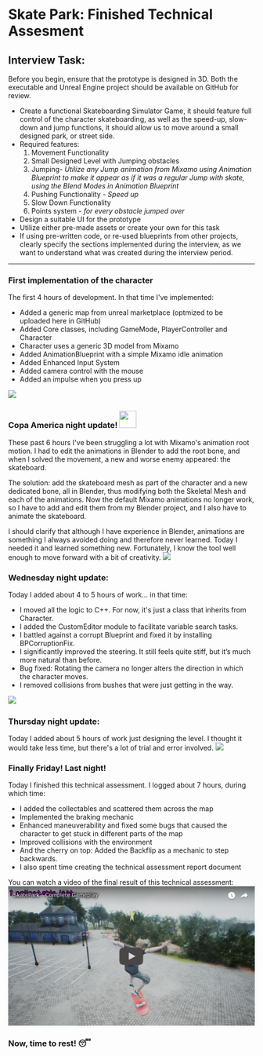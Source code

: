 # Skate Park: Finished Technical Assesment

## Interview Task:

Before you begin, ensure that the prototype is designed in 3D. Both the executable and Unreal Engine project should be available on GitHub for review.

* Create a functional Skateboarding Simulator Game, it should feature full control of the character skateboarding, as well as the speed-up, slow-down and jump functions, it should allow us to move around a small designed park, or street side.
* Required features:
    1. Movement Functionality 
    2. Small Designed Level with Jumping obstacles
    3. Jumping- *Utilize any Jump animation from Mixamo using Animation Blueprint to make it appear as if it was a regular Jump with skate, using the Blend Modes in Animation Blueprint*
    4. Pushing Functionality *- Speed up*
    5. Slow Down Functionality
    6. Points system - *for every obstacle jumped over* 
* Design a suitable UI for the prototype
* Utilize either pre-made assets or create your own for this task
* If using pre-written code, or re-used blueprints from other projects, clearly specify the sections implemented during the interview, as we want to understand what was created during the interview period.
---
### First implementation of the character
The first 4 hours of development. In that time I've implemented:
* Added a generic map from unreal marketplace (optmized to be uploaded here in GitHub)
* Added Core classes, including GameMode, PlayerController and Character
* Character uses a generic 3D model from Mixamo
* Added AnimationBlueprint with a simple Mixamo idle animation
* Added Enhanced Input System
* Added camera control with the mouse
* Added an impulse when you press up
<img src="Docs/Screenshots/VideoA.webp">

### Copa America night update! <img src="https://raw.githubusercontent.com/Tarikul-Islam-Anik/Telegram-Animated-Emojis/main/Flags/Flag%20Argentina.webp" width="35" height="35"/>
These past 6 hours I've been struggling a lot with Mixamo's animation root motion. I had to edit the animations in Blender to add the root bone, and when I solved the movement, a new and worse enemy appeared: the skateboard.

The solution: add the skateboard mesh as part of the character and a new dedicated bone, all in Blender, thus modifying both the Skeletal Mesh and each of the animations. Now the default Mixamo animations no longer work, so I have to add and edit them from my Blender project, and I also have to animate the skateboard.

I should clarify that although I have experience in Blender, animations are something I always avoided doing and therefore never learned. Today I needed it and learned something new. Fortunately, I know the tool well enough to move forward with a bit of creativity.
<img src="Docs/Screenshots/VideoB.webp">

### Wednesday night update:
Today I added about 4 to 5 hours of work... in that time:
* I moved all the logic to C++. For now, it's just a class that inherits from Character.
* I added the CustomEditor module to facilitate variable search tasks.
* I battled against a corrupt Blueprint and fixed it by installing BPCorruptionFix.
* I significantly improved the steering. It still feels quite stiff, but it’s much more natural than before.
* Bug fixed: Rotating the camera no longer alters the direction in which the character moves.
* I removed collisions from bushes that were just getting in the way.
<img src="Docs/Screenshots/VideoC.webp">

### Thursday night update:
Today I added about 5 hours of work just designing the level. I thought it would take less time, but there's a lot of trial and error involved.
<img src="Docs/Screenshots/VideoD.webp">

### Finally Friday! Last night!

Today I finished this technical assessment. I logged about 7 hours, during which time:
* I added the collectables and scattered them across the map
* Implemented the braking mechanic
* Enhanced maneuverability and fixed some bugs that caused the character to get stuck in different parts of the map
* Improved collisions with the environment
* And the cherry on top: Added the Backflip as a mechanic to step backwards.
* I also spent time creating the technical assessment report document

You can watch a video of the final result of this technical assessment:
[![VideoGameplay](Docs/Screenshots/VideoMiniature.png)](https://youtu.be/2dbU3VthRzw)

### Now, time to rest! 😴
